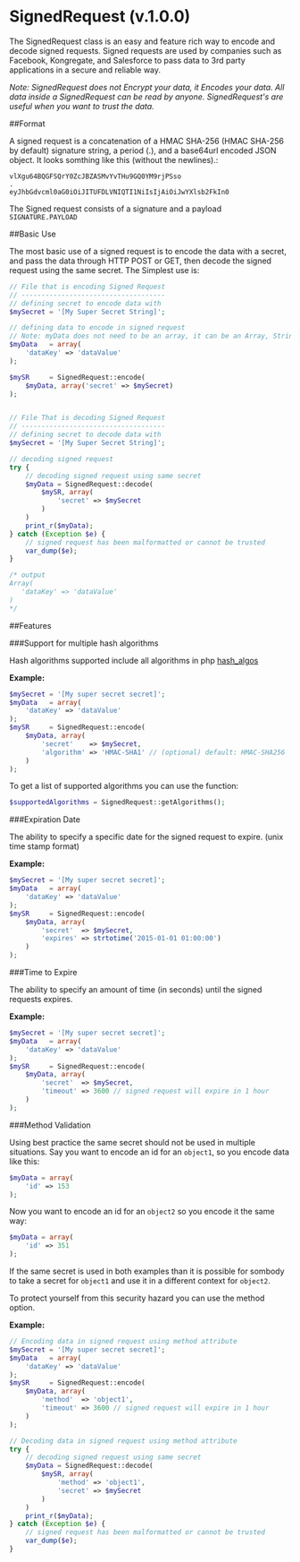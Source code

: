 SignedRequest (v.1.0.0)
=======================

The SignedRequest class is an easy and feature rich way to encode and decode signed requests. Signed requests are used by companies such as Facebook, Kongregate, and Salesforce to pass data to 3rd party applications in a secure and reliable way.

*Note: SignedRequest does not Encrypt your data, it Encodes your data. All data inside a SignedRequest can be read by anyone. SignedRequest's are useful when you want to trust the data.*

##Format

A signed request is a concatenation of a HMAC SHA-256 (HMAC SHA-256 by default) signature string, a period (.), and a base64url encoded JSON object. It looks somthing like this (without the newlines).:
```
vlXgu64BQGFSQrY0ZcJBZASMvYvTHu9GQ0YM9rjPSso
.
eyJhbGdvcml0aG0iOiJITUFDLVNIQTI1NiIsIjAiOiJwYXlsb2FkIn0
```
The Signed request consists of a signature and a payload `SIGNATURE.PAYLOAD`

##Basic Use

The most basic use of a signed request is to encode the data with a secret, and pass the data through HTTP POST or GET, then decode the signed request using the same secret. The Simplest use is:
```php
// File that is encoding Signed Request
// ------------------------------------
// defining secret to encode data with
$mySecret = '[My Super Secret String]';

// defining data to encode in signed request
// Note: myData does not need to be an array, it can be an Array, String, Boolean... etc.
$myData   = array(
    'dataKey' => 'dataValue'
);

$mySR     = SignedRequest::encode(
    $myData, array('secret' => $mySecret)
);


// File That is decoding Signed Request
// ------------------------------------
// defining secret to decode data with
$mySecret = '[My Super Secret String]';

// decoding signed request
try {
    // decoding signed request using same secret
    $myData = SignedRequest::decode(
        $mySR, array(
            'secret' => $mySecret
        )
    )
    print_r($myData);
} catch (Exception $e) {
    // signed request has been malformatted or cannot be trusted
    var_dump($e);
}

/* output
Array(
   'dataKey' => 'dataValue'
)
*/
```


##Features

###Support for multiple hash algorithms

Hash algorithms supported include all algorithms in php [hash_algos](http://php.net/manual/en/function.hash-algos.php)

**Example:**
```php
$mySecret = '[My super secret secret]';
$myData   = array(
    'dataKey' => 'dataValue'
);
$mySR     = SignedRequest::encode(
    $myData, array(
        'secret'    => $mySecret,
        'algorithm' => 'HMAC-SHA1' // (optional) default: HMAC-SHA256
    )
);
```

To get a list of supported algorithms you can use the function:
```php
$supportedAlgorithms = SignedRequest::getAlgorithms();
```

###Expiration Date

The ability to specify a specific date for the signed request to expire. (unix time stamp format)

**Example:**
```php
$mySecret = '[My super secret secret]';
$myData   = array(
    'dataKey' => 'dataValue'
);
$mySR     = SignedRequest::encode(
    $myData, array(
        'secret'  => $mySecret,
        'expires' => strtotime('2015-01-01 01:00:00')
    )
);
```

###Time to Expire

The ability to specify an amount of time (in seconds) until the signed requests expires.

**Example:**
```php
$mySecret = '[My super secret secret]';
$myData   = array(
    'dataKey' => 'dataValue'
);
$mySR     = SignedRequest::encode(
    $myData, array(
        'secret'  => $mySecret,
        'timeout' => 3600 // signed request will expire in 1 hour
    )
);
```

###Method Validation

Using best practice the same secret should not be used in multiple situations. Say you want to encode an id for an `object1`, so you encode data like this:
```php
$myData = array(
    'id' => 153
);
```
Now you want to encode an id for an `object2` so you encode it the same way:
```php
$myData = array(
    'id' => 351
);
```
If the same secret is used in both examples than it is possible for sombody to take a secret for `object1` and use it in a different context for `object2`.

To protect yourself from this security hazard you can use the method option.

**Example:**
```php
// Encoding data in signed request using method attribute
$mySecret = '[My super secret secret]';
$myData   = array(
    'dataKey' => 'dataValue'
);
$mySR     = SignedRequest::encode(
    $myData, array(
        'method'  => 'object1',
        'timeout' => 3600 // signed request will expire in 1 hour
    )
);

// Decoding data in signed request using method attribute
try {
    // decoding signed request using same secret
    $myData = SignedRequest::decode(
        $mySR, array(
            'method' => 'object1',
            'secret' => $mySecret
        )
    )
    print_r($myData);
} catch (Exception $e) {
    // signed request has been malformatted or cannot be trusted
    var_dump($e);
}
```